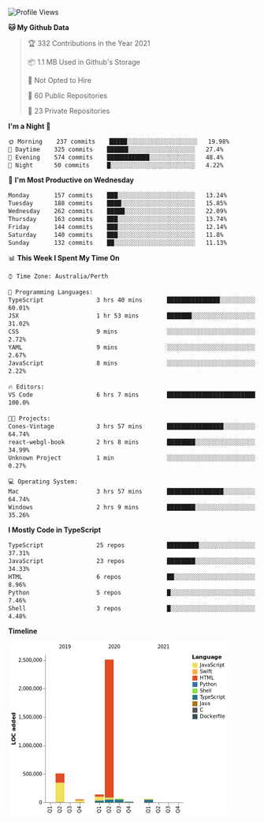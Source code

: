 <!--START_SECTION:waka-->
![Profile Views](http://img.shields.io/badge/Profile%20Views-0-blue)

**🐱 My Github Data** 

> 🏆 332 Contributions in the Year 2021
 > 
> 📦 1.1 MB Used in Github's Storage 
 > 
> 🚫 Not Opted to Hire
 > 
> 📜 60 Public Repositories 
 > 
> 🔑 23 Private Repositories  
 > 
**I'm a Night 🦉** 

```text
🌞 Morning    237 commits    █████░░░░░░░░░░░░░░░░░░░░   19.98% 
🌆 Daytime    325 commits    ██████░░░░░░░░░░░░░░░░░░░   27.4% 
🌃 Evening    574 commits    ████████████░░░░░░░░░░░░░   48.4% 
🌙 Night      50 commits     █░░░░░░░░░░░░░░░░░░░░░░░░   4.22%

```
📅 **I'm Most Productive on Wednesday** 

```text
Monday       157 commits    ███░░░░░░░░░░░░░░░░░░░░░░   13.24% 
Tuesday      188 commits    ████░░░░░░░░░░░░░░░░░░░░░   15.85% 
Wednesday    262 commits    █████░░░░░░░░░░░░░░░░░░░░   22.09% 
Thursday     163 commits    ███░░░░░░░░░░░░░░░░░░░░░░   13.74% 
Friday       144 commits    ███░░░░░░░░░░░░░░░░░░░░░░   12.14% 
Saturday     140 commits    ███░░░░░░░░░░░░░░░░░░░░░░   11.8% 
Sunday       132 commits    ██░░░░░░░░░░░░░░░░░░░░░░░   11.13%

```


📊 **This Week I Spent My Time On** 

```text
⌚︎ Time Zone: Australia/Perth

💬 Programming Languages: 
TypeScript               3 hrs 40 mins       ███████████████░░░░░░░░░░   60.01% 
JSX                      1 hr 53 mins        ███████░░░░░░░░░░░░░░░░░░   31.02% 
CSS                      9 mins              ░░░░░░░░░░░░░░░░░░░░░░░░░   2.72% 
YAML                     9 mins              ░░░░░░░░░░░░░░░░░░░░░░░░░   2.67% 
JavaScript               8 mins              ░░░░░░░░░░░░░░░░░░░░░░░░░   2.22%

🔥 Editors: 
VS Code                  6 hrs 7 mins        █████████████████████████   100.0%

🐱‍💻 Projects: 
Cones-Vintage            3 hrs 57 mins       ████████████████░░░░░░░░░   64.74% 
react-webgl-book         2 hrs 8 mins        ████████░░░░░░░░░░░░░░░░░   34.99% 
Unknown Project          1 min               ░░░░░░░░░░░░░░░░░░░░░░░░░   0.27%

💻 Operating System: 
Mac                      3 hrs 57 mins       ████████████████░░░░░░░░░   64.74% 
Windows                  2 hrs 9 mins        ████████░░░░░░░░░░░░░░░░░   35.26%

```

**I Mostly Code in TypeScript** 

```text
TypeScript               25 repos            █████████░░░░░░░░░░░░░░░░   37.31% 
JavaScript               23 repos            ████████░░░░░░░░░░░░░░░░░   34.33% 
HTML                     6 repos             ██░░░░░░░░░░░░░░░░░░░░░░░   8.96% 
Python                   5 repos             █░░░░░░░░░░░░░░░░░░░░░░░░   7.46% 
Shell                    3 repos             █░░░░░░░░░░░░░░░░░░░░░░░░   4.48%

```


**Timeline**

![Chart not found](https://raw.githubusercontent.com/NWylynko/NWylynko/main/charts/bar_graph.png) 


<!--END_SECTION:waka-->
